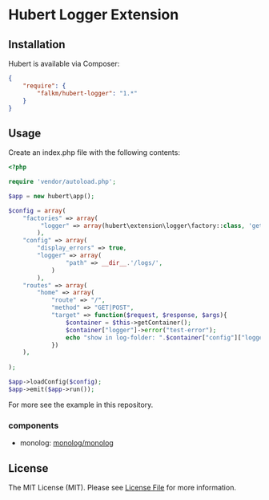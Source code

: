 Hubert Logger Extension
======

## Installation

Hubert is available via Composer:

```json
{
    "require": {
        "falkm/hubert-logger": "1.*"
    }
}
```

## Usage

Create an index.php file with the following contents:

```php
<?php

require 'vendor/autoload.php';

$app = new hubert\app();

$config = array(
    "factories" => array(
         "logger" => array(hubert\extension\logger\factory::class, 'get')
        ),
    "config" => array(
        "display_errors" => true,
        "logger" => array(
                "path" => __dir__.'/logs/',
            )
        ),
    "routes" => array(
        "home" => array(
            "route" => "/", 
            "method" => "GET|POST", 
            "target" => function($request, $response, $args){
                $container = $this->getContainer();
                $container["logger"]->error("test-error");
                echo "show in log-folder: ".$container["config"]["logger"]["path"];
            })
    ),
    
);

$app->loadConfig($config);
$app->emit($app->run());
```

For more see the example in this repository.

### components

- monolog: [monolog/monolog](https://github.com/Seldaek/monolog)

## License

The MIT License (MIT). Please see [License File](https://github.com/falkmueller/hubert/blob/master/LICENSE) for more information.